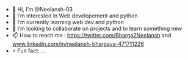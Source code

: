 - 👋 Hi, I’m @Neelansh-03
- 👀 I’m interested in Web developement and python 
- 🌱 I’m currently learning web dev and python
- 💞️ I’m looking to collaborate on projects and to learn something new 
- 📫 How to reach me : https://twitter.com/Bharga2Neelansh   and    www.linkedin.com/in/neelansh-bhargava-471711226
- ⚡ Fun fact: ...

<!---
Neelansh-03/Neelansh-03 is a ✨ special ✨ repository because its `README.md` (this file) appears on your GitHub profile.
You can click the Preview link to take a look at your changes.
--->
